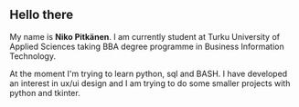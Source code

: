 ## Hello there

My name is **Niko Pitkänen**. I am currently student at Turku University of Applied Sciences taking BBA degree programme in Business Information Technology.

At the moment I'm trying to learn python, sql and BASH. I have developed an interest in ux/ui design and I am trying to do some smaller projects with python and tkinter.  

<!--
**nikopitkanen/nikopitkanen** is a ✨ _special_ ✨ repository because its `README.md` (this file) appears on your GitHub profile.

Here are some ideas to get you started:

- 🔭 I’m currently working on ...
- 🌱 I’m currently learning ...
- 👯 I’m looking to collaborate on ...
- 🤔 I’m looking for help with ...
- 💬 Ask me about ...
- 📫 How to reach me: ...
- 😄 Pronouns: ...
- ⚡ Fun fact: ...
-->
